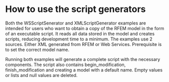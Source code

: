 # How to use the script generators
Both the WSScriptSenerator and XMLScriptGenerator examples are intended for users who want to obtain a copy of the RFEM model in the form of an executable script. It reads all data stored in the model and creates scripts, reducing development time to a minimum. The examples use 2 sources. Either XML generated from RFEM or Web Services. Prerequisite is to set the correct model name.

Running both examples will generate a complete script with the necessary components. The script also contains begin_modification, finish_modification and creating a model with a default name. Empty values or lists and null values are deleted.
